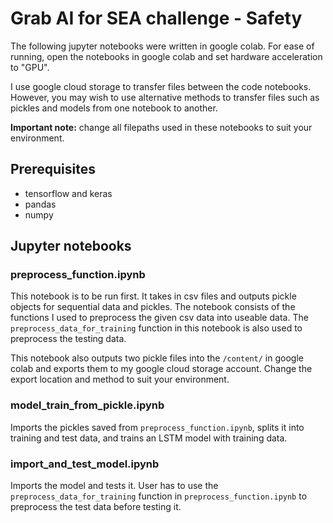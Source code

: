 # Grab AI for SEA challenge - Safety
The following jupyter notebooks were written in google colab. For ease of running, open the notebooks in google colab and set hardware acceleration to "GPU".

I use google cloud storage to transfer files between the code notebooks. However, you may wish to use alternative methods to transfer files such as pickles and models from one notebook to another.

**Important note:** change all filepaths used in these notebooks to suit your environment.

## Prerequisites
* tensorflow and keras
* pandas
* numpy

## Jupyter notebooks
### preprocess_function.ipynb
This notebook is to be run first. It takes in csv files and outputs pickle objects for sequential data and pickles. The notebook consists of the functions I used to preprocess the given csv data into useable data. The `preprocess_data_for_training` function in this notebook is also used to preprocess the testing data.

This notebook also outputs two pickle files into the `/content/` in google colab and exports them to my google cloud storage account. Change the export location and method to suit your environment.

### model_train_from_pickle.ipynb
Imports the pickles saved from `preprocess_function.ipynb`, splits it into training and test data, and trains an LSTM model with training data.

### import_and_test_model.ipynb
Imports the model and tests it. User has to use the `preprocess_data_for_training` function in `preprocess_function.ipynb` to preprocess the test data before testing it.


